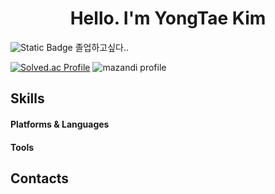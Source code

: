 <h1 align="center">Hello. I'm YongTae Kim</h1>

![Static Badge](https://img.shields.io/badge/HYU_ERICA-ICT_23-blue) 졸업하고싶다..

[![Solved.ac Profile](http://mazassumnida.wtf/api/v2/generate_badge?boj=dydxo5792)](https://solved.ac/dydxo5792/)
![mazandi profile](http://mazandi.herokuapp.com/api?handle=dydxo5792&theme=warm)

<div>
  <h2>Skills</h2>
  <h4>Platforms & Languages</h4>

  <h4>Tools</h4>

  <h2>Contacts</h2>
</div>


<!--
**leo891204/leo891204** is a ✨ _special_ ✨ repository because its `README.md` (this file) appears on your GitHub profile.
git
Here are some ideas to get you started:

- 🔭 I’m currently working on ...
- 🌱 I’m currently learning ...
- 👯 I’m looking to collaborate on ...
- 🤔 I’m looking for help with ...
- 💬 Ask me about ...
- 📫 How to reach me: ...
- 😄 Pronouns: ...
- ⚡ Fun fact: ...
-->
